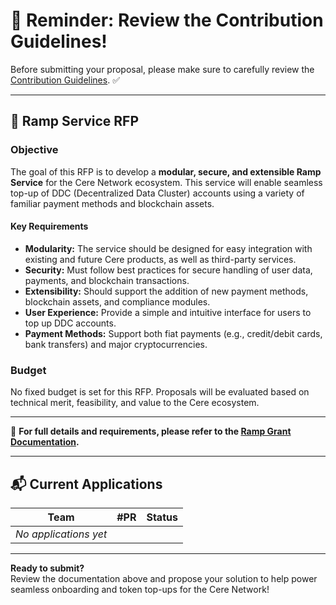 # 🚨 Reminder: Review the Contribution Guidelines!

Before submitting your proposal, please make sure to carefully review the [Contribution Guidelines](https://github.com/Cerebellum-Network/grant-program/blob/master/README.md). ✅

---

## 🧩 Ramp Service RFP

### Objective

The goal of this RFP is to develop a **modular, secure, and extensible Ramp Service** for the Cere Network ecosystem. This service will enable seamless top-up of DDC (Decentralized Data Cluster) accounts using a variety of familiar payment methods and blockchain assets.

#### Key Requirements

- **Modularity:** The service should be designed for easy integration with existing and future Cere products, as well as third-party services.
- **Security:** Must follow best practices for secure handling of user data, payments, and blockchain transactions.
- **Extensibility:** Should support the addition of new payment methods, blockchain assets, and compliance modules.
- **User Experience:** Provide a simple and intuitive interface for users to top up DDC accounts.
- **Payment Methods:** Support both fiat payments (e.g., credit/debit cards, bank transfers) and major cryptocurrencies.

### Budget

No fixed budget is set for this RFP. Proposals will be evaluated based on technical merit, feasibility, and value to the Cere ecosystem.

---

📄 **For full details and requirements, please refer to the [Ramp Grant Documentation](https://github.com/Cerebellum-Network/cluster-apps/blob/dev/apps/developer-console/ramp_grant.md).**

---

## 📬 Current Applications

| Team                  | #PR  | Status  |
|-----------------------|------|---------|
| _No applications yet_ |      |         |

---

**Ready to submit?**  
Review the documentation above and propose your solution to help power seamless onboarding and token top-ups for the Cere Network!
